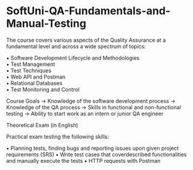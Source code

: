 # SoftUni-QA-Fundamentals-and-Manual-Testing 

The course covers various aspects of the Quality  Assurance at a fundamental level and across a wide  spectrum of topics:

▪ Software Development Lifecycle and Methodologies  
▪ Test Management  
▪ Test Techniques  
▪ Web API and Postman  
▪ Relational Databases  
▪ Test Monitoring and Control

Course Goals -> Knowledge of the software development process -> Knowledge of the QA process -> Skills in functional and non-functional testing -> Ability to start work as an intern or junior QA engineer

 Theoretical Exam (in English)
 
 Practical exam testing the following skills: 
 
▪ Planning tests, finding bugs and reporting issues upon given project requirements (SRS)
▪ Write test cases that coverdescribed functionalities and manually execute the tests
▪ HTTP requests with Postman



 
